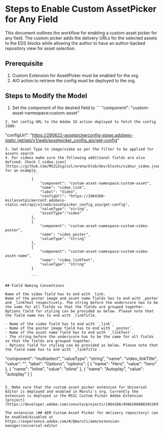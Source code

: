 
# Steps to Enable Custom AssetPicker for Any Field

This document outlines the workflow for enabling a custom asset picker for any field. The custom picker adds the delivery URLs for the selected assets to the EDS blocks while allowing the author to have an author-backed repository view for asset selection.

## Prerequisite

1. Custom Extension for AssetPicker must be enabled for the org.
2. AIO action to retrieve the config must be deployed to the org.

## Steps to Modify the Model

1. Set the component of the desired field to ``` 
"component": "custom-asset-namespace:custom-asset"
```
2. Set config URL to the Adobe IO action deployed to fetch the config JSON:

```
"configUrl": "https://290622-assetpickerconfig-stage.adobeio-static.net/api/v1/web/assetpicker_config_aio/get-config"
```
3. Set Asset Type to image/video as per the filter to be applied for assets search
4. For videos make sure the following additional fields are also defined. Check [_video.json](https://github.com/MSILDigital/arena/blob/dev/blocks/video/_video.json) for an example.
			```
			{
				"component": "custom-asset-namespace:custom-asset",
				"name": "video_link",
				"label": "Video",
				"configUrl": "https://1964180-msilassetpickerconf.adobeio-static.net/api/v1/web/assetpicker_config_aio/get-config",
				"valueType": "string",
				"assetType":"video"
			},
			{
				"component": "custom-asset-namespace:custom-video-poster",
				"name": "video_poster",
				"valueType": "string"
			},
			{
				"component": "custom-asset-namespace:custom-video-asset-name",
				"name": "video_linkText",
				"valueType": "string"
			}

			```

## Field Naming Conventions

Name of the video field has to end with _link.
Name of the poster image and asset name fields has to end with _poster and _linkText respectively. The string before the underscore has to be the same for all fields so that the fields are grouped together.
Options field for styling can be provided as below. Please note that the field name has to end with _linkTitle.

- Name of the video field has to end with `_link`.
- Name of the poster image field has to end with `_poster`.
- Name of the asset name field has to end with `_linkText`.
- The string before the underscore has to be the same for all fields so that the fields are grouped together.
- Options field for styling can be provided as below. Please note that the field name has to end with `_linkTitle`.

```
"component": "multiselect",
"valueType": "string",
"name": "video_linkTitle",
"value": "",
"label": "Options",
"options": [
	{
		"name": "Hero",
		"value": "hero"
	},
	{
		"name": "Inline",
		"value": "inline"
	},
	{
		"name": "Autoplay",
		"value": "autoplay"
	}
]
```

5. Make sure that the custom asset picker extension for Universal Editor is deployed and enabled in Maruti's org. Currently the extension is deployed in the MSIL Custom Picker Adobe Extension [project](https://developer.adobe.com/console/projects/1964180/4566206088345269715/overview)

The extension (## AEM Custom Asset Picker for delivery repository) can be enabled/disabled at https://experience.adobe.com/#/@maruti/aem/extension-manager/universal-editor
